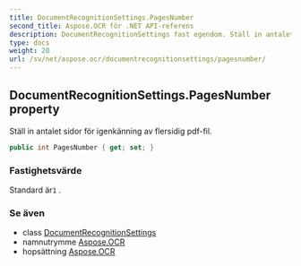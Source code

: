 ```yaml
---
title: DocumentRecognitionSettings.PagesNumber
second_title: Aspose.OCR för .NET API-referens
description: DocumentRecognitionSettings fast egendom. Ställ in antalet sidor för igenkänning av flersidig pdffil.
type: docs
weight: 20
url: /sv/net/aspose.ocr/documentrecognitionsettings/pagesnumber/
---
```

## DocumentRecognitionSettings.PagesNumber property

Ställ in antalet sidor för igenkänning av flersidig pdf-fil.

```csharp
public int PagesNumber { get; set; }
```

### Fastighetsvärde

Standard är`1` .

### Se även

* class [DocumentRecognitionSettings](../)
* namnutrymme [Aspose.OCR](../../documentrecognitionsettings/)
* hopsättning [Aspose.OCR](../../../)


